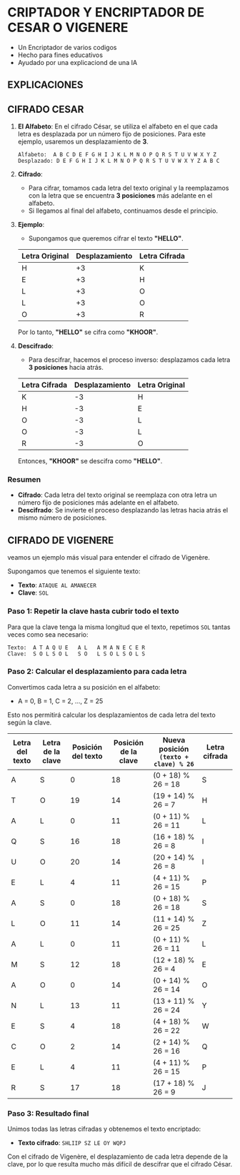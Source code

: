# CRIPTADOR Y ENCRIPTADOR DE CESAR O VIGENERE
- Un Encriptador de varios codigos
- Hecho para fines educativos
- Ayudado por una explicaciond de una IA

## EXPLICACIONES
## CIFRADO CESAR

1. **El Alfabeto**: En el cifrado César, se utiliza el alfabeto en el que cada letra es desplazada por un número fijo de posiciones. Para este ejemplo, usaremos un desplazamiento de **3**.

   ```
   Alfabeto:  A B C D E F G H I J K L M N O P Q R S T U V W X Y Z
   Desplazado: D E F G H I J K L M N O P Q R S T U V W X Y Z A B C
   ```

2. **Cifrado**:
   - Para cifrar, tomamos cada letra del texto original y la reemplazamos con la letra que se encuentra **3 posiciones** más adelante en el alfabeto.
   - Si llegamos al final del alfabeto, continuamos desde el principio.

3. **Ejemplo**:
   - Supongamos que queremos cifrar el texto **"HELLO"**.
   
   | Letra Original | Desplazamiento | Letra Cifrada |
   |----------------|----------------|----------------|
   | H              | +3             | K              |
   | E              | +3             | H              |
   | L              | +3             | O              |
   | L              | +3             | O              |
   | O              | +3             | R              |

   Por lo tanto, **"HELLO"** se cifra como **"KHOOR"**.

4. **Descifrado**:
   - Para descifrar, hacemos el proceso inverso: desplazamos cada letra **3 posiciones** hacia atrás.
   
   | Letra Cifrada | Desplazamiento | Letra Original |
   |----------------|----------------|-----------------|
   | K              | -3             | H               |
   | H              | -3             | E               |
   | O              | -3             | L               |
   | O              | -3             | L               |
   | R              | -3             | O               |

   Entonces, **"KHOOR"** se descifra como **"HELLO"**.

### Resumen

- **Cifrado**: Cada letra del texto original se reemplaza con otra letra un número fijo de posiciones más adelante en el alfabeto.
- **Descifrado**: Se invierte el proceso desplazando las letras hacia atrás el mismo número de posiciones.




## CIFRADO DE VIGENERE
veamos un ejemplo más visual para entender el cifrado de Vigenère.

Supongamos que tenemos el siguiente texto:

- **Texto**: `ATAQUE AL AMANECER`
- **Clave**: `SOL`

### Paso 1: Repetir la clave hasta cubrir todo el texto

Para que la clave tenga la misma longitud que el texto, repetimos `SOL` tantas veces como sea necesario:

```
Texto:  A T A Q U E   A L   A M A N E C E R
Clave:  S O L S O L   S O   L S O L S O L S
```

### Paso 2: Calcular el desplazamiento para cada letra

Convertimos cada letra a su posición en el alfabeto:
- A = 0, B = 1, C = 2, ..., Z = 25

Esto nos permitirá calcular los desplazamientos de cada letra del texto según la clave.

| Letra del texto | Letra de la clave | Posición del texto | Posición de la clave | Nueva posición `(texto + clave) % 26` | Letra cifrada |
|-----------------|-------------------|---------------------|-----------------------|---------------------------------------|---------------|
| A               | S                 | 0                   | 18                    | (0 + 18) % 26 = 18                    | S             |
| T               | O                 | 19                  | 14                    | (19 + 14) % 26 = 7                    | H             |
| A               | L                 | 0                   | 11                    | (0 + 11) % 26 = 11                    | L             |
| Q               | S                 | 16                  | 18                    | (16 + 18) % 26 = 8                    | I             |
| U               | O                 | 20                  | 14                    | (20 + 14) % 26 = 8                    | I             |
| E               | L                 | 4                   | 11                    | (4 + 11) % 26 = 15                    | P             |
| A               | S                 | 0                   | 18                    | (0 + 18) % 26 = 18                    | S             |
| L               | O                 | 11                  | 14                    | (11 + 14) % 26 = 25                   | Z             |
| A               | L                 | 0                   | 11                    | (0 + 11) % 26 = 11                    | L             |
| M               | S                 | 12                  | 18                    | (12 + 18) % 26 = 4                    | E             |
| A               | O                 | 0                   | 14                    | (0 + 14) % 26 = 14                    | O             |
| N               | L                 | 13                  | 11                    | (13 + 11) % 26 = 24                   | Y             |
| E               | S                 | 4                   | 18                    | (4 + 18) % 26 = 22                    | W             |
| C               | O                 | 2                   | 14                    | (2 + 14) % 26 = 16                    | Q             |
| E               | L                 | 4                   | 11                    | (4 + 11) % 26 = 15                    | P             |
| R               | S                 | 17                  | 18                    | (17 + 18) % 26 = 9                    | J             |

### Paso 3: Resultado final

Unimos todas las letras cifradas y obtenemos el texto encriptado:

- **Texto cifrado**: `SHLIIP SZ LE OY WQPJ`

Con el cifrado de Vigenère, el desplazamiento de cada letra depende de la clave, por lo que resulta mucho más difícil de descifrar que el cifrado César.
